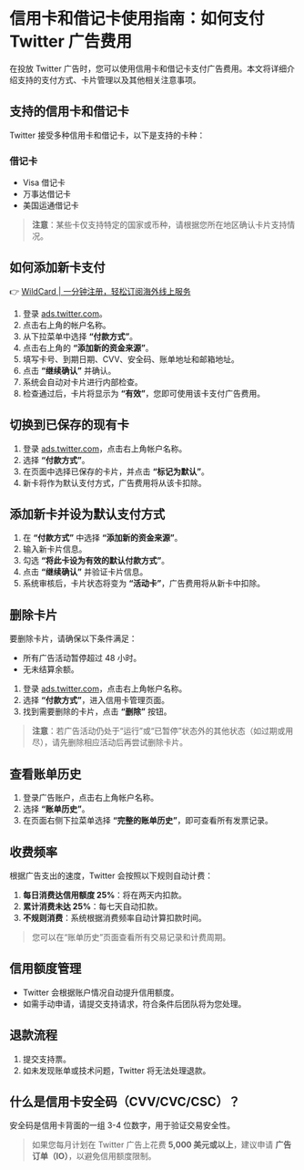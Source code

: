# 信用卡和借记卡使用指南：如何支付 Twitter 广告费用

在投放 Twitter 广告时，您可以使用信用卡和借记卡支付广告费用。本文将详细介绍支持的支付方式、卡片管理以及其他相关注意事项。

## 支持的信用卡和借记卡

Twitter 接受多种信用卡和借记卡，以下是支持的卡种：

### 借记卡
- Visa 借记卡
- 万事达借记卡
- 美国运通借记卡

> **注意**：某些卡仅支持特定的国家或币种，请根据您所在地区确认卡片支持情况。

## 如何添加新卡支付

👉 [WildCard | 一分钟注册，轻松订阅海外线上服务](https://bbtdd.com/WildCard)

1. 登录 [ads.twitter.com](https://ads.twitter.com)。
2. 点击右上角的帐户名称。
3. 从下拉菜单中选择 **“付款方式”**。
4. 点击右上角的 **“添加新的资金来源”**。
5. 填写卡号、到期日期、CVV、安全码、账单地址和邮箱地址。
6. 点击 **“继续确认”** 并确认。
7. 系统会自动对卡片进行内部检查。
8. 检查通过后，卡片将显示为 **“有效”**，您即可使用该卡支付广告费用。

## 切换到已保存的现有卡

1. 登录 [ads.twitter.com](https://ads.twitter.com)，点击右上角帐户名称。
2. 选择 **“付款方式”**。
3. 在页面中选择已保存的卡片，并点击 **“标记为默认”**。
4. 新卡将作为默认支付方式，广告费用将从该卡扣除。

## 添加新卡并设为默认支付方式

1. 在 **“付款方式”** 中选择 **“添加新的资金来源”**。
2. 输入新卡片信息。
3. 勾选 **“将此卡设为有效的默认付款方式”**。
4. 点击 **“继续确认”** 并验证卡片信息。
5. 系统审核后，卡片状态将变为 **“活动卡”**，广告费用将从新卡中扣除。

## 删除卡片

要删除卡片，请确保以下条件满足：

- 所有广告活动暂停超过 48 小时。
- 无未结算余额。

1. 登录 [ads.twitter.com](https://ads.twitter.com)，点击右上角帐户名称。
2. 选择 **“付款方式”**，进入信用卡管理页面。
3. 找到需要删除的卡片，点击 **“删除”** 按钮。

> **注意**：若广告活动仍处于“运行”或“已暂停”状态外的其他状态（如过期或用尽），请先删除相应活动后再尝试删除卡片。

## 查看账单历史

1. 登录广告账户，点击右上角帐户名称。
2. 选择 **“账单历史”**。
3. 在页面右侧下拉菜单选择 **“完整的账单历史”**，即可查看所有发票记录。

## 收费频率

根据广告支出的速度，Twitter 会按照以下规则自动计费：

1. **每日消费达信用额度 25%**：将在两天内扣款。
2. **累计消费未达 25%**：每七天自动扣款。
3. **不规则消费**：系统根据消费频率自动计算扣款时间。

> 您可以在“账单历史”页面查看所有交易记录和计费周期。

## 信用额度管理

- Twitter 会根据账户情况自动提升信用额度。
- 如需手动申请，请提交支持请求，符合条件后团队将为您处理。

## 退款流程

1. 提交支持票。
2. 如未发现账单或技术问题，Twitter 将无法处理退款。

## 什么是信用卡安全码（CVV/CVC/CSC）？

安全码是信用卡背面的一组 3-4 位数字，用于验证交易安全性。

> 如果您每月计划在 Twitter 广告上花费 **5,000 美元或以上**，建议申请 **广告订单（IO）**，以避免信用额度限制。